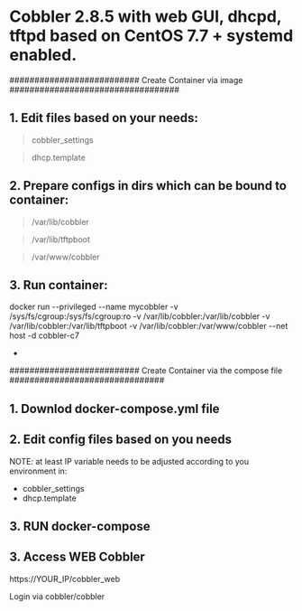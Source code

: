 # Cobbler 2.8.5 with web GUI, dhcpd, tftpd based on CentOS 7.7 + systemd enabled.



########################## Create Container via image ##################################
## 1. Edit files based on your needs:

> cobbler_settings

> dhcp.template

## 2. Prepare configs in dirs which can be bound to container:

> /var/lib/cobbler

> /var/lib/tftpboot

> /var/www/cobbler


## 3. Run container:

docker run --privileged --name mycobbler -v /sys/fs/cgroup:/sys/fs/cgroup:ro -v /var/lib/cobbler:/var/lib/cobbler -v /var/lib/cobbler:/var/lib/tftpboot -v /var/lib/cobbler:/var/www/cobbler --net host -d cobbler-c7



-

########################## Create Container via the compose file ###############################

## 1. Downlod docker-compose.yml file

## 2. Edit config files based on you needs 
NOTE: at least IP variable needs to be adjusted according to you environment in:
- cobbler_settings
- dhcp.template

## 3. RUN docker-compose

## 3. Access WEB Cobbler
https://YOUR_IP/cobbler_web

Login via cobbler/cobbler
